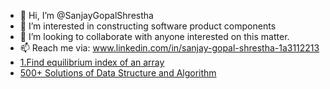 - 👋 Hi, I’m @SanjayGopalShrestha
- 👀 I’m interested in constructing software product components
- 💞️ I’m looking to collaborate with anyone interested on this matter.
- 📫 Reach me via: www.linkedin.com/in/sanjay-gopal-shrestha-1a3112213
- [1.Find equilibrium index of an array](http://www.techiedelight.com/find-equilibrium-index-array/)
- [500+ Solutions of Data Structure and Algorithm](https://github.com/bollwarm/DataStructuresAlgorithms?tab=readme-ov-file)






<!---
SanjayGopalShrestha/SanjayGopalShrestha is a ✨ special ✨ repository because its `README.md` (this file) appears on your GitHub profile.
You can click the Preview link to take a look at your changes.
--->
